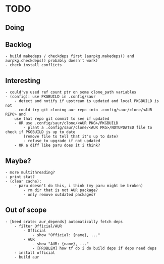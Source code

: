 # TODO
## Doing

## Backlog
    - build makedeps / checkdeps first (aurpkg.makedeps() and aurpkg.checkdeps() probably doesn't work)
    - check install conflicts

## Interesting
    - could've used ref count ptr on some clone_path variables
    - (config): use PKGBUILD in .config/saur
        - detect and notify if upstream is updated and local PKGBUILD is not
        - could try git cloning aur repo into .config/saur/clone/<AUR REPO> and
        use that repo git commit to see if updated
        - OR use .config/saur/clone/<AUR PKG>/PKGBUILD
            - plant a .config/saur/clone/<AUR PKG>/NOTUPDATED file to check if PKGBUILD is up to date
            (remove file to tell that it's up to date)
            - refuse to upgrade if not updated
        - OR a diff like paru does it i think?

## Maybe?
    - more multithreading?
    - print stat?
    - (clear cache):
        - paru doesn't do this, i think (my paru might be broken)
            - rm dir that is not AUR package?
            - only remove outdated packages?

## Out of scope
    - [Need crate: aur_depends] automatically fetch deps
        - filter Official/AUR
            - Official
                - show "Official: {name}, ..."
            - AUR
                - show "AUR: {name}, ..."
                - [PROBLEM] how tf do i do build deps if deps need deps
        - install official
        - build aur
